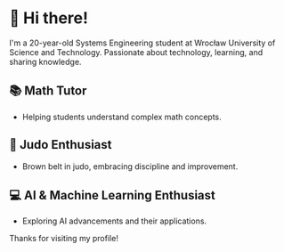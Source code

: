 # 👋 Hi there!

I'm a 20-year-old Systems Engineering student at Wrocław University of Science and Technology. Passionate about technology, learning, and sharing knowledge.

## 📚 **Math Tutor**
- Helping students understand complex math concepts.

## 🥋 **Judo Enthusiast**
- Brown belt in judo, embracing discipline and improvement.

## 💻 **AI & Machine Learning Enthusiast**
- Exploring AI advancements and their applications.

Thanks for visiting my profile!

